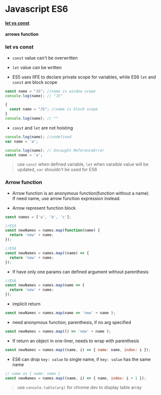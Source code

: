 # Javascript ES6  
#### [let vs const](#let-vs-const)
#### arrows function

### let vs const  
* `const` value can't be overwritten  

* `let` value can be written  

* ES5 uses IIFE to declare private scope for variables, while ES6 `let` and `const` are block scope  
```js
const name = "JS"; //name is window scope
console.log(name); // "JS"
```
```js
{
  const name = "JS"; //name is block scope
}
console.log(name); // ""
```

* `const` and `let` are not hoisting  
```js
console.log(name); //undefined
var name = 'a';
```

```js
console.log(name); // Uncaught ReferenceError
const name = 'a';
```

> use `const` when defined variable, `let` when varaible value will be updated, `var` shouldn't be used for ES6  

### Arrow function  
* Arrow function is an anonymous function(function without a name).  
If need name, use arrow function expression instead.  

* Arrow represent function block  
```js
const names = ['a', 'b', 'c'];

//ES5
const newNames = names.map(function(name) {
  return 'new' + name;
});

//ES6
const newNames = names.map((name) => {
  return 'new' + name;
});
```

* If have only one params can defined argument without parenthesis  
```js
//ES6
const newNames = names.map(name => {
  return 'new' + name;
});
```

* implicit return  
```js
const newNames = names.map(name => 'new' + name );
```

* need anonymous function; parenthesis, if no arg specified  
```js
const newNames = names.map(() => 'new' + name );
```

* If return an object in one-liner, needs to wrap with parenthesis  
```js
const newNames = names.map((name, i) => { name: name, index: i });
```

* ES6 can drop `key: value` to single name, if `key: value` has the same name  
```js
// same as { name: name }
const newNames = names.map((name, i) => { name, index: i + 1 });
```

> use `console.table(arg)` for chrome dev to display table array  

